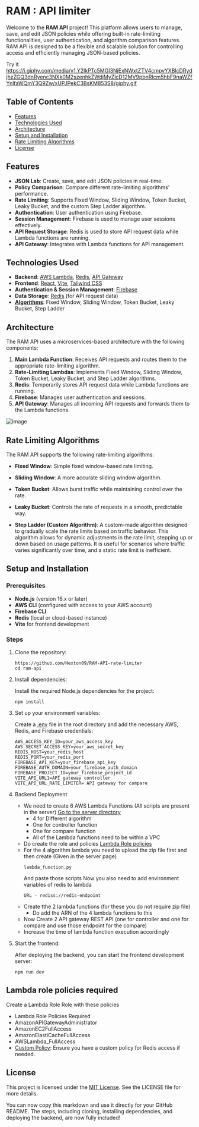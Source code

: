 # RAM : API limiter

Welcome to the **RAM API** project! This platform allows users to manage, save, and edit JSON policies while offering built-in rate-limiting functionalities, user authentication, and algorithm comparison features. RAM API is designed to be a flexible and scalable solution for controlling access and efficiently managing JSON-based policies.

Try it
https://i.giphy.com/media/v1.Y2lkPTc5MGI3NjExNWxtZTV4cmpvYXBlcDRydjhzZGQ3dnRyenc3NXk0M2szenhkZWdjMyZlcD12MV9pbnRlcm5hbF9naWZfYnlfaWQmY3Q9Zw/xUPJPekC3BsKM853S8/giphy.gif

## Table of Contents

- [Features](#features)
- [Technologies Used](#technologies-used)
- [Architecture](#architecture)
- [Setup and Installation](#setup-and-installation)
- [Rate Limiting Algorithms](#rate-limiting-algorithms)
- [License](#license)

## Features

- **JSON Lab**: Create, save, and edit JSON policies in real-time.
- **Policy Comparison**: Compare different rate-limiting algorithms' performance.
- **Rate Limiting**: Supports Fixed Window, Sliding Window, Token Bucket, Leaky Bucket, and the custom Step Ladder algorithm.
- **Authentication**: User authentication using Firebase.
- **Session Management**: Firebase is used to manage user sessions effectively.
- **API Request Storage**: Redis is used to store API request data while Lambda functions are running.
- **API Gateway**: Integrates with Lambda functions for API management.

## Technologies Used

- **Backend**: [AWS Lambda](https://aws.amazon.com/lambda/), [Redis](https://redis.io/), [API Gateway](https://aws.amazon.com/api-gateway/)
- **Frontend**: [React](https://react.dev/), [Vite](https://vitejs.dev/), [Tailwind CSS](https://tailwindcss.com/)
- **Authentication & Session Management**: [Firebase](https://firebase.google.com/)
- **Data Storage**: [Redis](https://redis.io/) (for API request data)
- **[Algorithms](#rate-limiting-algorithms)**: Fixed Window, Sliding Window, Token Bucket, Leaky Bucket, Step Ladder


## Architecture

The RAM API uses a microservices-based architecture with the following components:

1. **Main Lambda Function**: Receives API requests and routes them to the appropriate rate-limiting algorithm.
2. **Rate-Limiting Lambdas**: Implements Fixed Window, Sliding Window, Token Bucket, Leaky Bucket, and Step Ladder algorithms.
3. **Redis**: Temporarily stores API request data while Lambda functions are running.
4. **Firebase**: Manages user authentication and sessions.
5. **API Gateway**: Manages all incoming API requests and forwards them to the Lambda functions.

![image](https://github.com/user-attachments/assets/f27738dc-cb9b-4329-a4ad-5e02887fb121)

## Rate Limiting Algorithms

The RAM API supports the following rate-limiting algorithms:

- **Fixed Window**: Simple fixed window-based rate limiting.

- **Sliding Window**: A more accurate sliding window algorithm.

- **Token Bucket**: Allows burst traffic while maintaining control over the rate.

- **Leaky Bucket**: Controls the rate of requests in a smooth, predictable way.

- **Step Ladder (Custom Algorithm)**: A custom-made algorithm designed to gradually scale the rate limits based on traffic behavior. This algorithm allows for dynamic adjustments in the rate limit, stepping up or down based on usage patterns. It is useful for scenarios where traffic varies significantly over time, and a static rate limit is inefficient.


## Setup and Installation

### Prerequisites

- **Node.js** (version 16.x or later)
- **AWS CLI** (configured with access to your AWS account)
- **Firebase CLI**
- **Redis** (local or cloud-based instance)
- **Vite** for frontend development

### Steps

1. Clone the repository:
   ```
   https://github.com/Hexton09/RAM-API-rate-limiter
   cd ram-api
   ```
2. Install dependencies:

   Install the required Node.js dependencies for the project:
   ```
   npm install
   ```
3.  Set up your environment variables:
   
      Create a [.env](client/.env.example) file in the root directory and add the necessary AWS, Redis, and Firebase credentials:
      ```
      AWS_ACCESS_KEY_ID=your_aws_access_key
      AWS_SECRET_ACCESS_KEY=your_aws_secret_key
      REDIS_HOST=your_redis_host
      REDIS_PORT=your_redis_port
      FIREBASE_API_KEY=your_firebase_api_key
      FIREBASE_AUTH_DOMAIN=your_firebase_auth_domain
      FIREBASE_PROJECT_ID=your_firebase_project_id
      VITE_API_URL1=API gateway controller
      VITE_API_URL_RATE_LIMITER= API gateway for compare
      ```
4. Backend Deployment
   * We need to create 6 AWS Lambda Functions (All scripts are present in the server) [Go to the server directory](/server)
      * 4 for DIfferent algorithm
      * One for controller function
      * One for compare function
      * All of the Lambda functions need to be within a VPC
   * Do create the role and policies [Lambda Role policies](#lambda-role-policies-required)
   * For the 4 algorithm lambda you need to upload the zip file first and then create (Given in the server page)
      ```
      lambda_function.py
      ```
      And paste those scripts
     Now you also need to add environment variables of redis to lambda
      ```
      URL - rediss://redis-endpoint
      ```
   * Create tthe 2 lambda functions (for these you do not require zip file)
      * Do add the ARN of the 4 lambda functions to this    
   * Now Create 2 API gateway REST API (one for controller and one for compare and use those endpoint for the compare)
   * Increase the time of lambda function execution accordingly
6. Start the frontend:

   After deploying the backend, you can start the frontend development server:
   ```
   npm run dev
   ```


## Lambda role policies required
Create a Lambda Role Role with these policies
- Lambda Role Policies Required
-  AmazonAPIGatewayAdministrator
-  AmazonEC2FullAccess
-  AmazonElastiCacheFullAccess
-  AWSLambda_FullAccess
-  [Custom Policy](server/Lambda%20functions/Lambda_function_Policy): Ensure you have a custom policy for Redis access if needed.

## License

This project is licensed under the [MIT License](LICENSE). See the LICENSE file for more details.

You can now copy this markdown and use it directly for your GitHub README. The steps, including cloning, installing dependencies, and deploying the backend, are now fully included!


